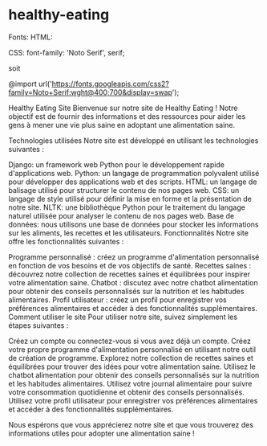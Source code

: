 # healthy-eating

 Fonts: 
HTML:
<link rel="preconnect" href="https://fonts.googleapis.com">
<link rel="preconnect" href="https://fonts.gstatic.com" crossorigin>
<link href="https://fonts.googleapis.com/css2?family=Noto+Serif:wght@400;700&display=swap" rel="stylesheet">

CSS:
font-family: 'Noto Serif', serif;

soit


  @import url('https://fonts.googleapis.com/css2?family=Noto+Serif:wght@400;700&display=swap');


Healthy Eating Site
Bienvenue sur notre site de Healthy Eating ! Notre objectif est de fournir des informations et des ressources pour aider les gens à mener une vie plus saine en adoptant une alimentation saine.

Technologies utilisées
Notre site est développé en utilisant les technologies suivantes :

Django: un framework web Python pour le développement rapide d'applications web.
Python: un langage de programmation polyvalent utilisé pour développer des applications web et des scripts.
HTML: un langage de balisage utilisé pour structurer le contenu de nos pages web.
CSS: un langage de style utilisé pour définir la mise en forme et la présentation de notre site.
NLTK: une bibliothèque Python pour le traitement du langage naturel utilisée pour analyser le contenu de nos pages web.
Base de données: nous utilisons une base de données pour stocker les informations sur les aliments, les recettes et les utilisateurs.
Fonctionnalités
Notre site offre les fonctionnalités suivantes :

Programme personnalisé : créez un programme d'alimentation personnalisé en fonction de vos besoins et de vos objectifs de santé.
Recettes saines : découvrez notre collection de recettes saines et équilibrées pour inspirer votre alimentation saine.
Chatbot : discutez avec notre chatbot alimentation pour obtenir des conseils personnalisés sur la nutrition et les habitudes alimentaires.
Profil utilisateur : créez un profil pour enregistrer vos préférences alimentaires et accéder à des fonctionnalités supplémentaires.
Comment utiliser le site
Pour utiliser notre site, suivez simplement les étapes suivantes :

Créez un compte ou connectez-vous si vous avez déjà un compte.
Créez votre propre programme d'alimentation personnalisé en utilisant notre outil de création de programme.
Explorez notre collection de recettes saines et équilibrées pour trouver des idées pour votre alimentation saine.
Utilisez le chatbot alimentation pour obtenir des conseils personnalisés sur la nutrition et les habitudes alimentaires.
Utilisez votre journal alimentaire pour suivre votre consommation quotidienne et obtenir des conseils personnalisés.
Utilisez votre profil utilisateur pour enregistrer vos préférences alimentaires et accéder à des fonctionnalités supplémentaires.

Nous espérons que vous apprécierez notre site et que vous trouverez des informations utiles pour adopter une alimentation saine !